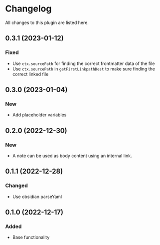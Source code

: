 # Changelog

All changes to this plugin are listed here.

## 0.3.1 (2023-01-12)

### Fixed
- Use `ctx.sourcePath` for finding the correct frontmatter data of the file
- Use `ctx.sourcePath` in `getFirstLinkpathDest` to make sure finding the correct linked file

## 0.3.0 (2023-01-04)

### New

- Add placeholder variables

## 0.2.0 (2022-12-30)

### New

- A note can be used as body content using an internal link.

## 0.1.1 (2022-12-28)

### Changed

- Use obsidian parseYaml

## 0.1.0 (2022-12-17)

### Added

- Base functionality